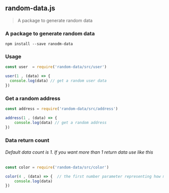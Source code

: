 ##  random-data.js

> A package to generate random data

 ### A package to generate random data

    npm install --save ranodm-data
### Usage

  ```javascript
const user  = require('random-data/src/user')

user(1 , (data) => {
	console.log(data) // get a random user data
})
```
### Get a random address
```javascript
const address = require('random-data/src/address')

address(1 , (data) => {
	console.log(data) // get a random address
})
```
### Data return count
###### Default data count is 1. If you want more than 1 return data use like this
```javascript
const color = require('random-data/src/color')

color(4 , (data) => {  // the first number parameter representing how much data should return
	console.log(data)
})

```
